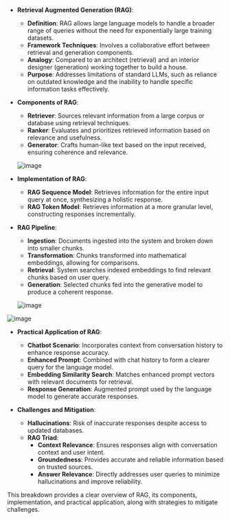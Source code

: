 

- **Retrieval Augmented Generation (RAG)**:
  - **Definition**: RAG allows large language models to handle a broader range of queries without the need for exponentially large training datasets.
  - **Framework Techniques**: Involves a collaborative effort between retrieval and generation components.
  - **Analogy**: Compared to an architect (retrieval) and an interior designer (generation) working together to build a house.
  - **Purpose**: Addresses limitations of standard LLMs, such as reliance on outdated knowledge and the inability to handle specific information tasks effectively.

- **Components of RAG**:
  - **Retriever**: Sources relevant information from a large corpus or database using retrieval techniques.
  - **Ranker**: Evaluates and prioritizes retrieved information based on relevance and usefulness.
  - **Generator**: Crafts human-like text based on the input received, ensuring coherence and relevance.
 
  ![image](https://github.com/chrahul/Oracle-Cloud-Infrastructure-2024-Generative-AI-Professional/assets/14847377/93663051-781d-488a-a429-ac60016b6e2a)


- **Implementation of RAG**:
  - **RAG Sequence Model**: Retrieves information for the entire input query at once, synthesizing a holistic response.
  - **RAG Token Model**: Retrieves information at a more granular level, constructing responses incrementally.

- **RAG Pipeline**:
  - **Ingestion**: Documents ingested into the system and broken down into smaller chunks.
  - **Transformation**: Chunks transformed into mathematical embeddings, allowing for comparisons.
  - **Retrieval**: System searches indexed embeddings to find relevant chunks based on user query.
  - **Generation**: Selected chunks fed into the generative model to produce a coherent response.
 
  ![image](https://github.com/chrahul/Oracle-Cloud-Infrastructure-2024-Generative-AI-Professional/assets/14847377/59f98ed2-6704-498e-bc66-c6cbb990493b)



![image](https://github.com/chrahul/Oracle-Cloud-Infrastructure-2024-Generative-AI-Professional/assets/14847377/cf114f55-ac02-47fc-a32a-12b2e18e6e19)

- **Practical Application of RAG**:
  - **Chatbot Scenario**: Incorporates context from conversation history to enhance response accuracy.
  - **Enhanced Prompt**: Combined with chat history to form a clearer query for the language model.
  - **Embedding Similarity Search**: Matches enhanced prompt vectors with relevant documents for retrieval.
  - **Response Generation**: Augmented prompt used by the language model to generate accurate responses.

- **Challenges and Mitigation**:
  - **Hallucinations**: Risk of inaccurate responses despite access to updated databases.
  - **RAG Triad**:
    - **Context Relevance**: Ensures responses align with conversation context and user intent.
    - **Groundedness**: Provides accurate and reliable information based on trusted sources.
    - **Answer Relevance**: Directly addresses user queries to minimize hallucinations and improve reliability.

This breakdown provides a clear overview of RAG, its components, implementation, and practical application, along with strategies to mitigate challenges.
